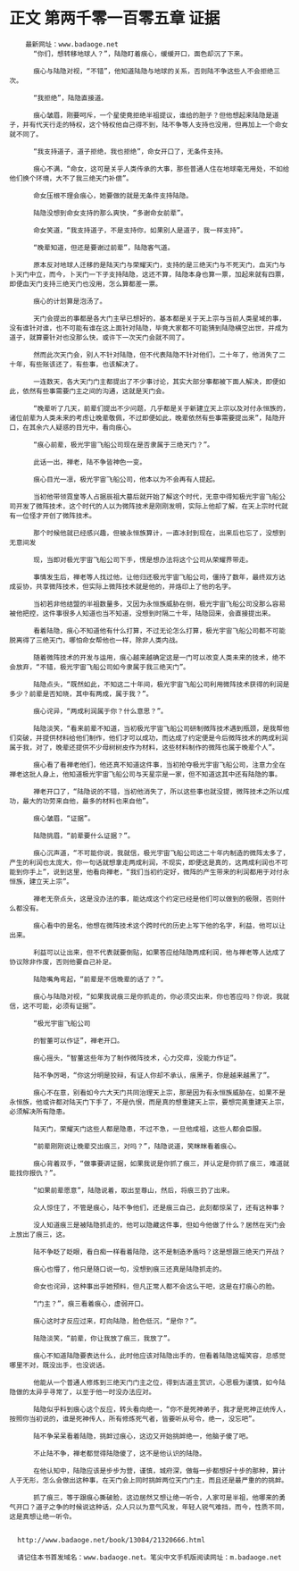 # 正文 第两千零一百零五章 证据
        最新网址：www.badaoge.net
          “你们，想转移地球人？”，陆隐盯着痕心，缓缓开口，面色却沉了下来。
      
          痕心与陆隐对视，“不错”，他知道陆隐与地球的关系，否则陆不争这些人不会拒绝三次。
      
          “我拒绝”，陆隐直接道。
      
          痕心皱眉，刚要呵斥，一个星使竟拒绝半祖提议，谁给的胆子？但他想起来陆隐是道子，并有代天行走的特权，这个特权他自己得不到，陆不争等人支持也没用，但再加上一个命女就不同了。
      
          “我支持道子，道子拒绝，我也拒绝”，命女开口了，无条件支持。
      
          痕心不满，“命女，这可是关乎人类传承的大事，那些普通人住在地球毫无用处，不如给他们换个环境，大不了我三绝天门补偿”。
      
          命女压根不理会痕心，她要做的就是无条件支持陆隐。
      
          陆隐没想到命女支持的那么爽快，“多谢命女前辈”。
      
          命女笑道，“我支持道子，不是支持你，如果别人是道子，我一样支持”。
      
          “晚辈知道，但还是要谢过前辈”，陆隐客气道。
      
          原本反对地球人迁移的是陆天门与荣耀天门，支持的是三绝天门与不死天门，血天门与卜天门中立，而今，卜天门一下子支持陆隐，这还不算，陆隐本身也算一票，加起来就有四票，即便血天门支持三绝天门也没用，怎么算都差一票。
      
          痕心的计划算是泡汤了。
      
          天门会提出的事都是各大门主早已想好的，基本都是关于天上宗与当前人类星域的事，没有谁针对谁，也不可能有谁在这上面针对陆隐，毕竟大家都不可能猜到陆隐横空出世，并成为道子，就算要针对也没那么快，或许下一次天门会就不同了。
      
          然而此次天门会，别人不针对陆隐，但不代表陆隐不针对他们，二十年了，他消失了二十年，有些账该还了，有些事，也该解决了。
      
          一连数天，各大天门门主都提出了不少事讨论，其实大部分事都被下面人解决，即便如此，依然有些事需要门主之间的沟通，这就是天门会。
      
          “晚辈听了几天，前辈们提出不少问题，几乎都是关于新建立天上宗以及对付永恒族的，诸位前辈为人类未来的考虑让晚辈敬佩，不过即便如此，晚辈依然有些事需要提出来”，陆隐开口，在其余六人疑惑的目光中，看向痕心。
      
          “痕心前辈，极光宇宙飞船公司现在是否隶属于三绝天门？”。
      
          此话一出，禅老，陆不争皆神色一变。
      
          痕心目光一凛，极光宇宙飞船公司，他本以为不会再有人提起。
      
          当初他带领霓皇等人占据辰祖大墓后就开始了解这个时代，无意中得知极光宇宙飞船公司开发了微阵技术，这个时代的人以为微阵技术是刚刚发明，实际上他却了解，在天上宗时代就有一位怪才开创了微阵技术。
      
          那个时候他就已经感兴趣，但被永恒族算计，一直冰封到现在，出来后也忘了，没想到无意间发
      
          现，当即对极光宇宙飞船公司下手，愣是想办法将这个公司从荣耀界带走。
      
          事情发生后，禅老等人找过他，让他归还极光宇宙飞船公司，僵持了数年，最终双方达成妥协，共享微阵技术，但实际上微阵技术就是他的，并烙印上了他的名字。
      
          当初若非他结盟的半祖数量多，又因为永恒族威胁在侧，极光宇宙飞船公司没那么容易被他把控，这件事很多人知道也当不知道，没想到时隔二十年，陆隐回来，会直接提出来。
      
          看着陆隐，痕心不知道他有什么打算，不过无论怎么打算，极光宇宙飞船公司都不可能脱离得了三绝天门，哪怕命女帮他也一样，除非人类内战。
      
          随着微阵技术的开发与运用，痕心越来越确定这是一门可以改变人类未来的技术，绝不会放弃，“不错，极光宇宙飞船公司如今隶属于我三绝天门”。
      
          陆隐点头，“既然如此，不知这二十年间，极光宇宙飞船公司利用微阵技术获得的利润是多少？前辈是否知晓，其中有两成，属于我？”。
      
          痕心诧异，“两成利润属于你？什么意思？”。
      
          陆隐淡笑，“看来前辈不知道，当初极光宇宙飞船公司研制微阵技术遇到瓶颈，是我帮他们突破，并提供材料给他们制作，他们才可以成功，而达成了约定便是今后微阵技术的两成利润属于我，对了，晚辈还提供不少母树树皮作为材料，这些材料制作的微阵也属于晚辈个人”。
      
          痕心看了看禅老他们，他还真不知道这件事，当初抢夺极光宇宙飞船公司，注意力全在禅老这批人身上，他知道极光宇宙飞船公司与天星宗是一家，但不知道这其中还有陆隐的事。
      
          禅老开口了，“陆隐说的不错，当初他消失了，所以这些事也就没提，微阵技术之所以成功，最大的功劳来自他，最多的材料也来自他”。
      
          痕心皱眉，“证据”。
      
          陆隐挑眉，“前辈要什么证据？”。
      
          痕心沉声道，“不可能你说，我就信，极光宇宙飞船公司这二十年内制造的微阵太多了，产生的利润也太庞大，你一句话就想拿走两成利润，不现实，即便这是真的，这两成利润也不可能到你手上”，说到这里，他看向禅老，“我们当初约定好，微阵的产生带来的利润都用于对付永恒族，建立天上宗”。
      
          禅老无奈点头，这是没办法的事，能达成这个约定已经是他们可以做到的极限，否则什么都没有。
      
          痕心看中的是名，他想在微阵技术这个跨时代的历史上写下他的名字，利益，他可以让出来。
      
          利益可以让出来，但不代表就要倒贴，如果答应给陆隐两成利润，他与禅老等人达成了协议除非作废，否则他要自己补足。
      
          陆隐嘴角弯起，“前辈是不信晚辈的话了？”。
      
          痕心与陆隐对视，“如果我说痕三是你抓走的，你必须交出来，你也答应吗？你说，我就信，这不可能，必须有证据”。
      
          “极光宇宙飞船公司
      
          的智董可以作证”，禅老开口。
      
          痕心摇头，“智董这些年为了制作微阵技术，心力交瘁，没能力作证”。
      
          陆不争厉喝，“你这分明是狡辩，有证人你却不承认，痕黑子，你是越来越黑了”。
      
          痕心不在意，别看如今六大天门共同治理天上宗，那是因为有永恒族威胁在，如果不是永恒族，他或许都对陆天门下手了，不是仇恨，而是真的想重建天上宗，要想完美重建天上宗，必须解决所有隐患。
      
          陆天门，荣耀天门这些人都是隐患，不过不急，一旦他成祖，这些人都会臣服。
      
          “前辈刚刚说让晚辈交出痕三，对吗？”，陆隐说道，笑眯眯看着痕心。
      
          痕心背着双手，“做事要讲证据，如果我说是你抓了痕三，并认定是你抓了痕三，难道就能找你报仇？”。
      
          “如果前辈愿意”，陆隐说着，取出至尊山，然后，将痕三扔了出来。
      
          众人惊住了，不管是痕心，陆不争他们，还是痕三自己，此刻都惊呆了，还有这种事？
      
          没人知道痕三是被陆隐抓走的，他可以隐藏这件事，但如今他做了什么？居然在天门会上放出了痕三，这。
      
          陆不争眨了眨眼，看白痴一样看着陆隐，这不是制造矛盾吗？这是想跟三绝天门开战？
      
          痕心也懵了，他只是随口说一句，没想到痕三还真是陆隐抓走的。
      
          命女也诧异，这种事出乎她预料，但凡正常人都不会这么干吧，这是在打痕心的脸。
      
          “门主？”，痕三看着痕心，虚弱开口。
      
          痕心这时才反应过来，盯向陆隐，脸色低沉，“是你？”。
      
          陆隐淡笑，“前辈，你让我放了痕三，我放了”。
      
          痕心不知道陆隐要表达什么，此时他应该对陆隐出手的，但看着陆隐这幅笑容，总感觉哪里不对，既没出手，也没说话。
      
          他能从一个普通人修炼到三绝天门门主之位，得到古道主赏识，心思极为谨慎，如今陆隐做的太异乎寻常了，以至于他一时没办法应对。
      
          陆隐似乎料到痕心这个反应，转头看向绝一，“你不是死神弟子，我才是死神正统传人，按照你当初说的，谁是死神传人，所有修炼死气者，皆要听从号令，绝一，没忘吧”。
      
          陆不争呆呆看着陆隐，挑衅过痕心，这边又开始挑衅绝一，他脑子傻了吧。
      
          不止陆不争，禅老都觉得陆隐傻了，这不是他认识的陆隐。
      
          在他认知中，陆隐应该是步步为营，谨慎，城府深，做每一步都想好十步的那种，算计人于无形，怎么会做出这种事，在天门会上同时挑衅两位天门门主，而且还是最严重的的挑衅。
      
          抓了痕三，等于跟痕心撕破脸，这边居然又想让绝一听令，人家可是半祖，他哪来的勇气开口？道子之争的时候说这种话，众人只以为意气风发，年轻人锐气难挡，而今，性质不同，这是真想让绝一听令。
      
      
      http://www.badaoge.net/book/13084/21320666.html
      
      请记住本书首发域名：www.badaoge.net。笔尖中文手机版阅读网址：m.badaoge.net